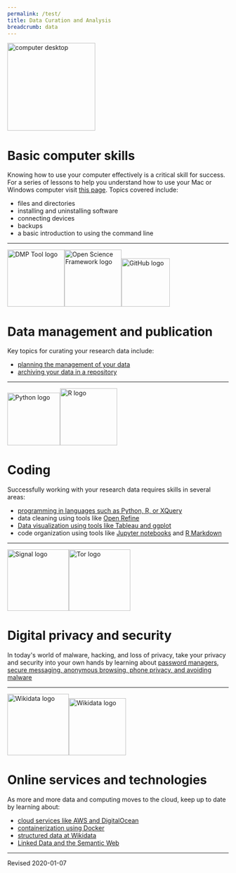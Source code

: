 ```yaml
---
permalink: /test/
title: Data Curation and Analysis
breadcrumb: data
---
```


<img src="https://heardlibrary.github.io/digital-scholarship/images/desktop.png" alt="computer desktop" style="height:200px;" />

# Basic computer skills

Knowing how to use your computer effectively is a critical skill for success.  For a series of lessons to help you understand how to use your Mac or Windows computer visit <a href="https://heardlibrary.github.io/digital-scholarship/computer/">this page</a>.  Topics covered include: 
<ul>
<li>files and directories</li>
<li>installing and uninstalling software</li>
<li>connecting devices</li>
<li>backups</li>
<li>a basic introduction to using the command line</li>
</ul>

<hr/>

<img src="https://heardlibrary.github.io/digital-scholarship/images/dmp-tool.png" alt="DMP Tool logo" style="height:130px;" /><img src="https://heardlibrary.github.io/digital-scholarship/images/osf-logo.png" alt="Open Science Framework logo" style="height:130px;" /><img src="https://heardlibrary.github.io/digital-scholarship/images/GitHub_Logo.png" alt="GitHub logo" style="height:110px;" />

# Data management and publication

Key topics for curating your research data include:
<ul>
<li><a href="https://heardlibrary.github.io/digital-scholarship/manage/planning/">planning the management of your data</a></li>
<li><a href="https://heardlibrary.github.io/digital-scholarship/manage/repository/">archiving your data in a repository</a></li>
</ul>

<hr/>

<img src="https://heardlibrary.github.io/digital-scholarship/images/python.png" alt="Python logo" style="height:120px;" /><img src="https://heardlibrary.github.io/digital-scholarship/images/R-Logo.gif" alt="R logo" style="height:130px;" />

# Coding

Successfully working with your research data requires skills in several areas:
<ul>
<li><a href="https://heardlibrary.github.io/digital-scholarship/script/">programming in languages such as Python, R, or XQuery</a></li>
<li>data cleaning using tools like <a href="http://openrefine.org/">Open Refine</a></li>
<li><a href="https://heardlibrary.github.io/digital-scholarship/viz/">Data visualization using tools like Tableau and ggplot</a></li>
<li>code organization using tools like <a href="https://heardlibrary.github.io/digital-scholarship/script/jupyter/">Jupyter notebooks</a> and <a href="https://heardlibrary.github.io/digital-scholarship/script/r/presentations/lesson2.nb.html">R Markdown</a></li>
</ul>

<hr/>

<img src="https://heardlibrary.github.io/digital-scholarship/images/signal-logo.png" alt="Signal logo" style="height:140px;" /><img src="https://heardlibrary.github.io/digital-scholarship/images/tor-logo.png" alt="Tor logo" style="height:140px;" />

# Digital privacy and security

In today's world of malware, hacking, and loss of privacy, take your privacy and security into your own hands by learning about <a href="https://heardlibrary.github.io/digital-scholarship/privacy/">password managers, secure messaging, anonymous browsing, phone privacy, and avoiding malware</a>

<hr/>

<img src="https://heardlibrary.github.io/digital-scholarship/images/1052px-Wikidata-logo-en.svg.png" alt="Wikidata logo" style="height:140px;" /><img src="https://heardlibrary.github.io/digital-scholarship/images/rdf_flyer.png" alt="Wikidata logo" style="height:130px;" />

# Online services and technologies

As more and more data and computing moves to the cloud, keep up to date by learning about:
<ul>
<li><a href="https://heardlibrary.github.io/digital-scholarship/host/">cloud services like AWS and DigitalOcean </a></li>
<li><a href="https://heardlibrary.github.io/digital-scholarship/host/docker/">containerization using Docker </a></li>
<li><a href="https://heardlibrary.github.io/digital-scholarship/host/wikidata/">structured data at Wikidata </a></li>
<li><a href="https://heardlibrary.github.io/digital-scholarship/lod/">Linked Data and the Semantic Web</a></li>
</ul>

----
Revised 2020-01-07